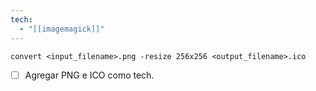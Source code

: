 ```yaml
---
tech:
  - "[[imagemagick]]"
---
```

```shell
convert <input_filename>.png -resize 256x256 <output_filename>.ico
```

- [ ] Agregar PNG e ICO como tech.